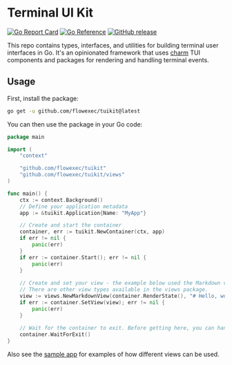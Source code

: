 # Terminal UI Kit 

[![Go Report Card](https://goreportcard.com/badge/github.com/flowexec/tuikit)](https://goreportcard.com/report/github.com/flowexec/tuikit)
[![Go Reference](https://pkg.go.dev/badge/github.com/flowexec/tuikit.svg)](https://pkg.go.dev/github.com/flowexec/tuikit)
[![GitHub release](https://img.shields.io/github/v/release/flowexec/tuikit)](https://github.com/flowexec/tuikit/releases)

This repo contains types, interfaces, and utilities for building terminal user interfaces in Go.
It's an opinionated framework that uses [charm](https://charm.sh) TUI components and packages for rendering
and handling terminal events.

## Usage

First, install the package:

```bash
go get -u github.com/flowexec/tuikit@latest
```

You can then use the package in your Go code:

```go
package main

import (
    "context"

    "github.com/flowexec/tuikit"
    "github.com/flowexec/tuikit/views"
)

func main() {
    ctx := context.Background()
    // Define your application metadata
    app := &tuikit.Application{Name: "MyApp"}

    // Create and start the container
    container, err := tuikit.NewContainer(ctx, app)
    if err != nil {
        panic(err)
    }
    if err := container.Start(); err != nil {
        panic(err)
    }
    
    // Create and set your view - the example below used the Markdown view type.
    // There are other view types available in the views package.
    view := views.NewMarkdownView(container.RenderState(), "# Hello, world!")
    if err := container.SetView(view); err != nil {
        panic(err)
    }
    
    // Wait for the container to exit. Before getting here, you can handle events, update the view, etc.
    container.WaitForExit()
}
```

Also see the [sample app](sample/main.go) for examples of how different views can be used.
